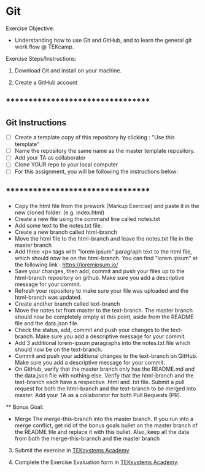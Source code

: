 # Git
Exercise Objective: 
* Understanding how to use Git and GitHub, and to learn the general git work flow @ TEKcamp.

Exercise Steps/Instructions:
1. Download Git and install on your machine.

2. Create a GitHub account

## ********************************
## Git Instructions
- [ ] Create a template copy of this repository by clicking : "Use this template"
- [ ] Name the repository the same name as the master template repository.  
- [ ] Add your TA as collaborator
- [ ] Clone YOUR repo to your local computer
- [ ] For this assignment, you will be following the instructions below:
## ********************************

* Copy the html file from the prework (Markup Exercise) and paste it in the new cloned folder.  (e.g. index.html)
* Create a new file using the command line called notes.txt
* Add some text to the notes.txt file.
* Create a new branch called html-branch
* Move the html file to the html-branch and leave the notes.txt file in the master branch
* Add three &lt;p&gt; tags with "lorem ipsum" paragraph text to the html file, which should now be on the html-branch.  You can find "lorem ipsum" at the following link : https://loremipsum.io/
* Save your changes, then add, commit and push your files up to the html-branch repository on github. Make sure you add a descriptive message for your commit.
* Refresh your repository to make sure your file was uploaded and the html-branch was updated.
* Create another branch called text-branch
* Move the notes.txt from master to the text-branch. The master branch should now be completely empty at this point, aside from the README file and the data.json file.
* Check the status, add, commit and push your changes to the text-branch.  Make sure you add a descriptive message for your commit.
* Add 3 additional lorem-ipsum paragraphs into the notes.txt file which should now be on the text-branch.
* Commit and push your additional changes to the text-branch on GitHub.  Make sure you add a descriptive message for your commit.
* On GitHub, verify that the master branch only has the README.md and the data.json file with nothing else.  Verify that the html-branch and the text-branch each have a respective .html and .txt file.
Submit a pull request for both the html-branch and the text-branch to be merged into master.  Add your TA as a collaborator for both Pull Requests (PR).  

** Bonus Goal:
* Merge The merge-this-branch into the master branch. If you run into a merge conflict, get rid of the bonus goals bullet on the master branch of the README file and replace it with this bullet. Also, keep all the data from both the merge-this-brarnch and the master branch

3. Submit the exercise in <a href="https://bit.ly/3aKtYAC" target="_blank">TEKsystems Academy</a>

4. Complete the Exercise Evaluation form in <a href="https://bit.ly/2KE32Yw" target="_blank">TEKsystems Academy</a>.
